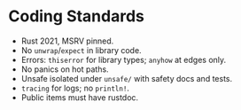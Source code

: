 # Coding Standards

- Rust 2021, MSRV pinned.
- No `unwrap`/`expect` in library code.
- Errors: `thiserror` for library types; `anyhow` at edges only.
- No panics on hot paths.
- Unsafe isolated under `unsafe/` with safety docs and tests.
- `tracing` for logs; no `println!`.
- Public items must have rustdoc.
